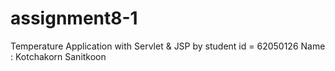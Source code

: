 # assignment8-1
 Temperature Application with Servlet &amp; JSP by student id = 62050126 Name : Kotchakorn Sanitkoon

